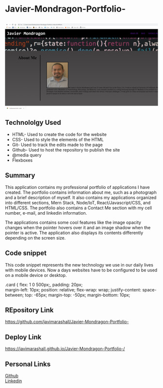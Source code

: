 # Javier-Mondragon-Portfolio-

##
![site](./assets/images/website.png)

## Technololgy Used
- HTML- Used to create the code for the website
- CSS- Used to style the elements of the HTML
- Git- Used to track the edits made to the page
- Github- Used to host the repository to publish the site
- @media query
- Flexboxes 

## Summary
This application contains my professional portfolio of applications I have created. The portfolio contains information about me, such as a photograph and a brief description of myself. It also contains my applications organized into different sections, Mern Stack, Node/loT, React/Javascript/CSS, and HTML/CSS. The portfolio also contains a Contact Me section with my cell number, e-mail, and linkedin information.

The applications contains some cool features like the image opacity changes when the pointer hovers over it and an image shadow when the pointer is active. The application also displays its contents differently depending on the screen size.

## Code snippet
This code snippet represents the new technology we use in our daily lives with mobile devices. Now a days websites have to be configured to be used on a mobile device or desktop.

.card {
    flex: 1 0 500px;,
    padding: 20px;    
    margin-left: 10px;
    position: relative;
    flex-wrap: wrap;
    justify-content: space-between;
    top: -65px;
    margin-top: -50px;
    margin-bottom: 10px;

## REpository Link
https://github.com/javimarashall/Javier-Mondragon-Portfolio-

## Deploy Link
https://javimarashall.github.io/Javier-Mondragon-Portfolio-/

## Personal Links
[Github](https://github.com/javimarashall)<br>
[Linkedin](https://www.linkedin.com/in/javier-mondragon-7b471719b/)
